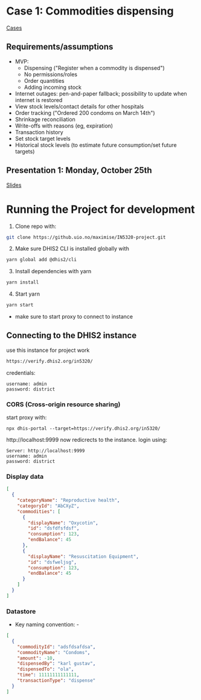 # Case 1: Commodities dispensing

[Cases](https://www.uio.no/studier/emner/matnat/ifi/IN5320/h21/project/project-cases.html)

## Requirements/assumptions

- MVP:
  - Dispensing ("Register when a commodity is dispensed")
  - No permissions/roles
  - Order quantities
  - Adding incoming stock
- Internet outages: pen-and-paper fallback; possibility to update when internet is restored
- View stock levels/contact details for other hospitals
- Order tracking ("Ordered 200 condoms on March 14th")
- Shrinkage reconciliation
- Write-offs with reasons (eg, expiration)
- Transaction history
- Set stock target levels
- Historical stock levels (to estimate future consumption/set future targets)

## Presentation 1: Monday, October 25th

[Slides](https://docs.google.com/presentation/d/1zDZwuonY_7xd3hhSQx8vuzcgfKP4MYL8gid-KXhy4Sk/edit?usp=sharing)

# Running the Project for development

1. Clone repo with:

```bash
git clone https://github.uio.no/maximise/IN5320-project.git
```

2. Make sure DHIS2 CLI is installed globally with

```bash
yarn global add @dhis2/cli
```

3. Install dependencies with yarn

```bash
yarn install
```

4. Start yarn

```bash
yarn start
```

- make sure to start proxy to connect to instance

## Connecting to the DHIS2 instance

use this instance for project work

```bash
https://verify.dhis2.org/in5320/
```

credentials:

```
username: admin
password: district
```

### CORS (Cross-origin resource sharing)

start proxy with:

```
npx dhis-portal --target=https://verify.dhis2.org/in5320/
```

http://localhost:9999 now redicrects to the instance.
login using:

```
Server: http://localhost:9999
username: admin
password: district
```

### Display data

```json
[
  {
    "categoryName": "Reproductive health",
    "categoryId": "AbCXyZ",
    "commodities": [
      {
        "displayName": "Oxycotin",
        "id": "dsfdfsfdsf",
        "consumption": 123,
        "endBalance": 45
      },
      {
        "displayName": "Resuscitation Equipment",
        "id": "dsfweljsg",
        "consumption": 123,
        "endBalance": 45
      }
    ]
  }
]
```

### Datastore

- Key naming convention: <facilityId>-<YYYYMM>

```json
[
  {
    "commodityId": "adsfdsafdsa",
    "commodityName": "Condoms",
    "amount": -10,
    "dispensedBy": "karl gustav",
    "dispensedTo": "ola",
    "time": 11111111111111,
    "transactionType": "dispense"
  }
]
```
